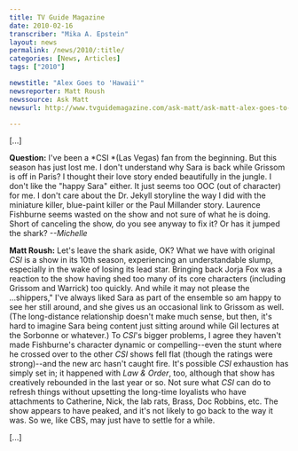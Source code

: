 ```yaml
---
title: TV Guide Magazine
date: 2010-02-16
transcriber: "Mika A. Epstein"
layout: news
permalink: /news/2010/:title/
categories: [News, Articles]
tags: ["2010"]

newstitle: "Alex Goes to 'Hawaii'"
newsreporter: Matt Roush
newssource: Ask Matt
newsurl: http://www.tvguidemagazine.com/ask-matt/ask-matt-alex-goes-to-hawaii-4079.html

---
```


[...]

**Question:** I've been a *CSI *(Las Vegas) fan from the beginning. But this season has just lost me. I don't understand why Sara is back while Grissom is off in Paris? I thought their love story ended beautifully in the jungle. I don't like the "happy Sara" either. It just seems too OOC (out of character) for me. I don't care about the Dr. Jekyll storyline the way I did with the miniature killer, blue-paint killer or the Paul Millander story. Laurence Fishburne seems wasted on the show and not sure of what he is doing. Short of canceling the show, do you see anyway to fix it? Or has it jumped the shark? *--Michelle*

**Matt Roush:** Let's leave the shark aside, OK? What we have with original *CSI* is a show in its 10th season, experiencing an understandable slump, especially in the wake of losing its lead star. Bringing back Jorja Fox was a reaction to the show having shed too many of its core characters (including Grissom and Warrick) too quickly. And while it may not please the ...shippers," I've always liked Sara as part of the ensemble so am happy to see her still around, and she gives us an occasional link to Grissom as well. (The long-distance relationship doesn't make much sense, but then, it's hard to imagine Sara being content just sitting around while Gil lectures at the Sorbonne or whatever.) To *CSI*'s bigger problems, I agree they haven't made Fishburne's character dynamic or compelling--even the stunt where he crossed over to the other *CSI* shows fell flat (though the ratings were strong)--and the new arc hasn't caught fire. It's possible *CSI* exhaustion has simply set in; it happened with *Law & Order*, too, although that show has creatively rebounded in the last year or so. Not sure what *CSI* can do to refresh things without upsetting the long-time loyalists who have attachments to Catherine, Nick, the lab rats, Brass, Doc Robbins, etc. The show appears to have peaked, and it's not likely to go back to the way it was. So we, like CBS, may just have to settle for a while.

[...]
